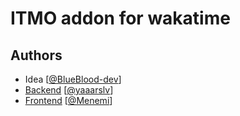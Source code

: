 # ITMO addon for wakatime

## Authors

- Idea [[@BlueBlood-dev](https://github.com/BlueBlood-dev)]
- [Backend](https://github.com/yaaarslv/WakaTime) [[@yaaarslv](https://github.com/yaaarslv)]
- [Frontend](https://github.com/Menemi/wakatime-addon) [[@Menemi](https://github.com/Menemi)]
